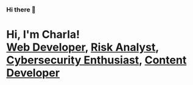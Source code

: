 ### Hi there 👋

<h1>Hi, I'm Charla! <br/><a href="https://github.com/OfficialCharla">Web Developer</a>, <a href="https://github.com/OfficialCharla">Risk Analyst</a>, <a href="https://github.com/OfficialCharla">Cybersecurity Enthusiast</a>, <a href="https://www.linkedin.com/in/musiqqueen/">Content Developer</a></h1>

<!--
**OfficialCharla/OfficialCharla** is a ✨ _special_ ✨ repository because its `README.md` (this file) appears on your GitHub profile.

Here are some ideas to get you started:

- 🔭 I’m currently working on ...
- 🌱 I’m currently learning ...
- 👯 I’m looking to collaborate on ...
- 🤔 I’m looking for help with ...
- 💬 Ask me about ...
- 📫 How to reach me: ...
- 😄 Pronouns: ...
- ⚡ Fun fact: ...
-->
